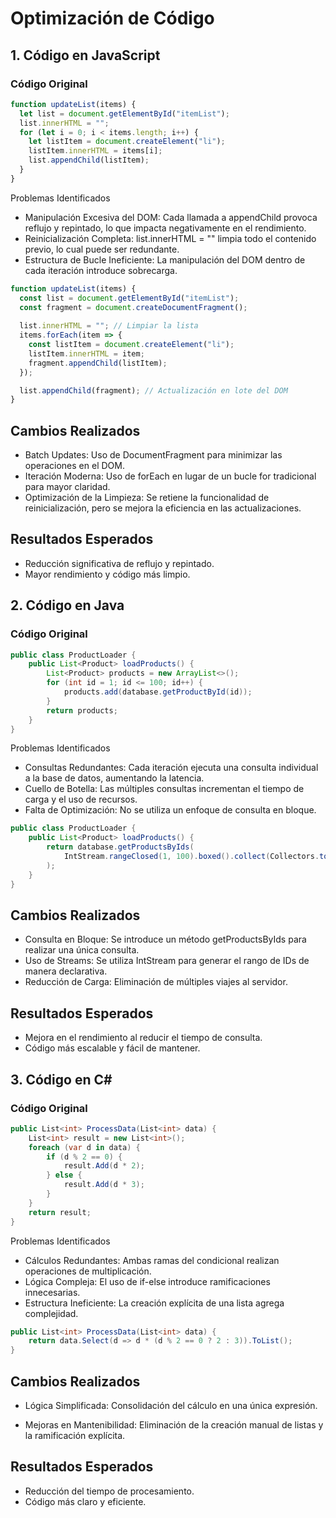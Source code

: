 # Optimización de Código



## 1. Código en JavaScript

### Código Original
```javascript
function updateList(items) {
  let list = document.getElementById("itemList");
  list.innerHTML = "";
  for (let i = 0; i < items.length; i++) {
    let listItem = document.createElement("li");
    listItem.innerHTML = items[i];
    list.appendChild(listItem);
  }
}
```

Problemas Identificados
* Manipulación Excesiva del DOM: Cada llamada a appendChild provoca reflujo y repintado, lo que impacta negativamente en el rendimiento.
* Reinicialización Completa: list.innerHTML = "" limpia todo el contenido previo, lo cual puede ser redundante.
* Estructura de Bucle Ineficiente: La manipulación del DOM dentro de cada iteración introduce sobrecarga.

```javascript
function updateList(items) {
  const list = document.getElementById("itemList");
  const fragment = document.createDocumentFragment();
  
  list.innerHTML = ""; // Limpiar la lista
  items.forEach(item => {
    const listItem = document.createElement("li");
    listItem.innerHTML = item;
    fragment.appendChild(listItem);
  });

  list.appendChild(fragment); // Actualización en lote del DOM
}
```


## Cambios Realizados
* Batch Updates: Uso de DocumentFragment para minimizar las operaciones en el DOM.
* Iteración Moderna: Uso de forEach en lugar de un bucle for tradicional para mayor claridad.
* Optimización de la Limpieza: Se retiene la funcionalidad de reinicialización, pero se mejora la eficiencia en las actualizaciones.
## Resultados Esperados
* Reducción significativa de reflujo y repintado.
* Mayor rendimiento y código más limpio.

## 2. Código en Java

### Código Original
```java
public class ProductLoader {
    public List<Product> loadProducts() {
        List<Product> products = new ArrayList<>();
        for (int id = 1; id <= 100; id++) {
            products.add(database.getProductById(id));
        }
        return products;
    }
}
```

Problemas Identificados
* Consultas Redundantes: Cada iteración ejecuta una consulta individual a la base de datos, aumentando la latencia.
* Cuello de Botella: Las múltiples consultas incrementan el tiempo de carga y el uso de recursos.
* Falta de Optimización: No se utiliza un enfoque de consulta en bloque.

```java
public class ProductLoader {
    public List<Product> loadProducts() {
        return database.getProductsByIds(
            IntStream.rangeClosed(1, 100).boxed().collect(Collectors.toList())
        );
    }
}
```


## Cambios Realizados
* Consulta en Bloque: Se introduce un método getProductsByIds para realizar una única consulta.
* Uso de Streams: Se utiliza IntStream para generar el rango de IDs de manera declarativa.
* Reducción de Carga: Eliminación de múltiples viajes al servidor.
## Resultados Esperados
* Mejora en el rendimiento al reducir el tiempo de consulta.
* Código más escalable y fácil de mantener.

## 3. Código en C#

### Código Original
```csharp
public List<int> ProcessData(List<int> data) {
    List<int> result = new List<int>();
    foreach (var d in data) {
        if (d % 2 == 0) {
            result.Add(d * 2);
        } else {
            result.Add(d * 3);
        }
    }
    return result;
}
```

Problemas Identificados
*  Cálculos Redundantes: Ambas ramas del condicional realizan operaciones de multiplicación.
* Lógica Compleja: El uso de if-else introduce ramificaciones innecesarias.
* Estructura Ineficiente: La creación explícita de una lista agrega complejidad.

```csharp
public List<int> ProcessData(List<int> data) {
    return data.Select(d => d * (d % 2 == 0 ? 2 : 3)).ToList();
}
```


## Cambios Realizados
* Lógica Simplificada: Consolidación del cálculo en una única expresión.

* Mejoras en Mantenibilidad: Eliminación de la creación manual de listas y la ramificación explícita.
## Resultados Esperados
* Reducción del tiempo de procesamiento.
* Código más claro y eficiente.
